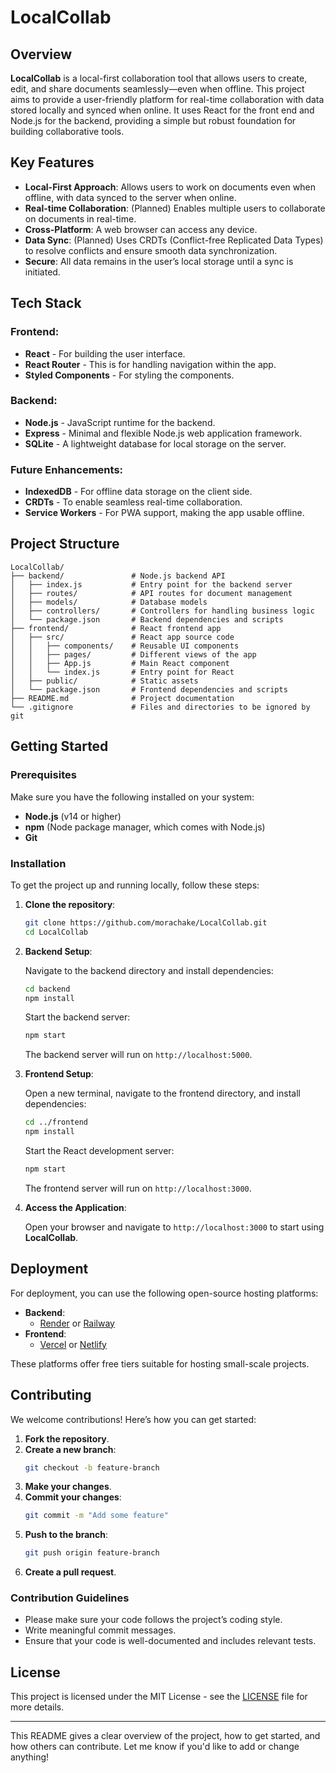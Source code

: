 
# LocalCollab

## Overview

**LocalCollab** is a local-first collaboration tool that allows users to create, edit, and share documents seamlessly—even when offline. This project aims to provide a user-friendly platform for real-time collaboration with data stored locally and synced when online. It uses React for the front end and Node.js for the backend, providing a simple but robust foundation for building collaborative tools. 

## Key Features

- **Local-First Approach**: Allows users to work on documents even when offline, with data synced to the server when online.
- **Real-time Collaboration**: (Planned) Enables multiple users to collaborate on documents in real-time.
- **Cross-Platform**: A web browser can access any device.
- **Data Sync**: (Planned) Uses CRDTs (Conflict-free Replicated Data Types) to resolve conflicts and ensure smooth data synchronization.
- **Secure**: All data remains in the user’s local storage until a sync is initiated.

## Tech Stack

### Frontend:
- **React** - For building the user interface.
- **React Router** - This is for handling navigation within the app.
- **Styled Components** - For styling the components.

### Backend:
- **Node.js** - JavaScript runtime for the backend.
- **Express** - Minimal and flexible Node.js web application framework.
- **SQLite** - A lightweight database for local storage on the server.

### Future Enhancements:
- **IndexedDB** - For offline data storage on the client side.
- **CRDTs** - To enable seamless real-time collaboration.
- **Service Workers** - For PWA support, making the app usable offline.

## Project Structure

```plaintext
LocalCollab/
├── backend/               # Node.js backend API
│   ├── index.js           # Entry point for the backend server
│   ├── routes/            # API routes for document management
│   ├── models/            # Database models
│   ├── controllers/       # Controllers for handling business logic
│   └── package.json       # Backend dependencies and scripts
├── frontend/              # React frontend app
│   ├── src/               # React app source code
│   │   ├── components/    # Reusable UI components
│   │   ├── pages/         # Different views of the app
│   │   ├── App.js         # Main React component
│   │   └── index.js       # Entry point for React
│   ├── public/            # Static assets
│   └── package.json       # Frontend dependencies and scripts
├── README.md              # Project documentation
└── .gitignore             # Files and directories to be ignored by git
```

## Getting Started

### Prerequisites

Make sure you have the following installed on your system:

- **Node.js** (v14 or higher)
- **npm** (Node package manager, which comes with Node.js)
- **Git**

### Installation

To get the project up and running locally, follow these steps:

1. **Clone the repository**:

   ```bash
   git clone https://github.com/morachake/LocalCollab.git
   cd LocalCollab
   ```

2. **Backend Setup**:

   Navigate to the backend directory and install dependencies:

   ```bash
   cd backend
   npm install
   ```

   Start the backend server:

   ```bash
   npm start
   ```

   The backend server will run on `http://localhost:5000`.

3. **Frontend Setup**:

   Open a new terminal, navigate to the frontend directory, and install dependencies:

   ```bash
   cd ../frontend
   npm install
   ```

   Start the React development server:

   ```bash
   npm start
   ```

   The frontend server will run on `http://localhost:3000`.

4. **Access the Application**:

   Open your browser and navigate to `http://localhost:3000` to start using **LocalCollab**.

## Deployment

For deployment, you can use the following open-source hosting platforms:

- **Backend**:
  - [Render](https://render.com/) or [Railway](https://railway.app/)
- **Frontend**:
  - [Vercel](https://vercel.com/) or [Netlify](https://www.netlify.com/)

These platforms offer free tiers suitable for hosting small-scale projects.

## Contributing

We welcome contributions! Here’s how you can get started:

1. **Fork the repository**.
2. **Create a new branch**:
   ```bash
   git checkout -b feature-branch
   ```
3. **Make your changes**.
4. **Commit your changes**:
   ```bash
   git commit -m "Add some feature"
   ```
5. **Push to the branch**:
   ```bash
   git push origin feature-branch
   ```
6. **Create a pull request**.

### Contribution Guidelines
- Please make sure your code follows the project’s coding style.
- Write meaningful commit messages.
- Ensure that your code is well-documented and includes relevant tests.

## License

This project is licensed under the MIT License - see the [LICENSE](LICENSE) file for more details.

---

This README gives a clear overview of the project, how to get started, and how others can contribute. Let me know if you'd like to add or change anything!
